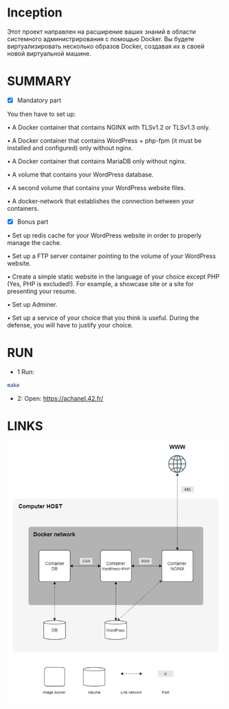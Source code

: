 # Inception

Этот проект направлен на расширение ваших знаний в области системного администрирования с помощью Docker.
Вы будете виртуализировать несколько образов Docker, создавая их в своей новой виртуальной машине.

# SUMMARY

- [x] Mandatory part

You then have to set up:

• A Docker container that contains NGINX with TLSv1.2 or TLSv1.3 only.

• A Docker container that contains WordPress + php-fpm (it must be installed and
configured) only without nginx.

• A Docker container that contains MariaDB only without nginx.

• A volume that contains your WordPress database.

• A second volume that contains your WordPress website files.

• A docker-network that establishes the connection between your containers.

- [x] Bonus part

• Set up redis cache for your WordPress website in order to properly manage the
cache.

• Set up a FTP server container pointing to the volume of your WordPress website.

• Create a simple static website in the language of your choice except PHP (Yes, PHP
is excluded!). For example, a showcase site or a site for presenting your resume.

• Set up Adminer.

• Set up a service of your choice that you think is useful. During the defense, you
will have to justify your choice.

# RUN

* 1 Run:
```bash
make
```
* 2:
Open: https://achanel.42.fr/

# LINKS

![basic](diagram.png)
